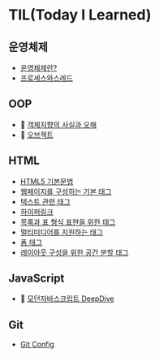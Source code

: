 # TIL(Today I Learned)
## 운영체제
- [운영체제란?](OS/운영체제란%3F.md)
- [프로세스와스레드](OS/프로세스와스레드.md)
## OOP
- 📖 [객체지향의 사실과 오해](OOP/객체지향의사실과오해.md)
- 📖 [오브젝트](OOP/오브젝트.md)

## HTML
- [HTML5 기본문법](HTML5/HTML5기본문법.md)
- [웹페이지를 구성하는 기본 태그](HTML5/웹페이지를구성하는기본태그.md)
- [텍스트 관련 태그](HTML5/텍스트관련태그.md)
- [하이퍼링크](HTML5/하이퍼링크.md)
- [목록과 표 형식 표현을 위한 태그](HTML5/%EB%AA%A9%EB%A1%9D%EA%B3%BC%ED%91%9C%ED%98%95%EC%8B%9D%ED%83%9C%EA%B7%B8.md)
- [멀티미디어를 지원하는 태그](HTML5/%EB%A9%80%ED%8B%B0%EB%AF%B8%EB%94%94%EC%96%B4%ED%83%9C%EA%B7%B8.md)
- [폼 태그](HTML5/%ED%8F%BC%ED%83%9C%EA%B7%B8.md)
- [레이아웃 구성을 위한 공간 분할 태그](HTML5/%EA%B3%B5%EA%B0%84%EB%B6%84%ED%95%A0%ED%83%9C%EA%B7%B8.md)

## JavaScript
- 📖 [모던자바스크립트 DeepDive](JavaScript/모던자바스크립트DeepDive/목차.md)

## Git
- [Git Config](Git/gitconfig.md)




